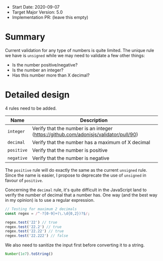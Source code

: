 - Start Date: 2020-09-07
- Target Major Version: 5.0
- Implementation PR: (leave this empty)

# Summary

Current validation for any type of numbers is quite limited.
The unique rule we have is `unsigned` while we may need to validate a few other things:

- Is the number positive/negative?
- Is the number an integer?
- Has this number more than X decimal?

# Detailed design

4 rules need to be added.

| Name | Description |
| ------------- | ------------- |
| `integer` | Verify that the number is an integer (https://github.com/adonisjs/validator/pull/90) |
| `decimal` | Verify that the number has a maximum of X decimal |
| `positive` | Verify that the number is positive |
| `negative` | Verify that the number is negative |

The `positive` rule will do exactly the same as the current `unsigned` rule.
Since the name is easier, I propose to deprecate the use of `unsigned` in favour of `positive`.

Concerning the `decimal` rule, it's quite difficult in the JavaScript land to verify the number of decimal that a number has.
One way (and the best way in my opinion) is to use a regular expression.

```ts
// Testing for maximum 2 decimals
const regex = /^-?[0-9]+(\.\d{0,2})?$/;

regex.test('22') // true
regex.test('22.2') // true
regex.test('22.22') // true
regex.test('22.222') // false
```

We also need to sanitize the input first before converting it to a string.

```ts
Number(1e7).toString()
```

